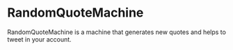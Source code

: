 # RandomQuoteMachine
RandomQuoteMachine is a machine that generates new quotes and helps to tweet in your account.
